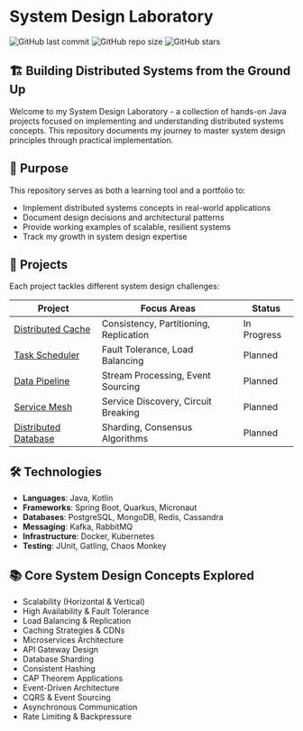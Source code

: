 # System Design Laboratory

![GitHub last commit](https://img.shields.io/github/last-commit/yourusername/system-design-lab)
![GitHub repo size](https://img.shields.io/github/repo-size/yourusername/system-design-lab)
![GitHub stars](https://img.shields.io/github/stars/yourusername/system-design-lab?style=social)

## 🏗️ Building Distributed Systems from the Ground Up

Welcome to my System Design Laboratory - a collection of hands-on Java projects focused on implementing and understanding distributed systems concepts. This repository documents my journey to master system design principles through practical implementation.

## 🎯 Purpose

This repository serves as both a learning tool and a portfolio to:

- Implement distributed systems concepts in real-world applications
- Document design decisions and architectural patterns
- Provide working examples of scalable, resilient systems
- Track my growth in system design expertise

## 🧩 Projects

Each project tackles different system design challenges:

| Project | Focus Areas | Status |
|---------|------------|--------|
| [Distributed Cache](./distributed-cache/) | Consistency, Partitioning, Replication | In Progress |
| [Task Scheduler](./task-scheduler/) | Fault Tolerance, Load Balancing | Planned |
| [Data Pipeline](./data-pipeline/) | Stream Processing, Event Sourcing | Planned |
| [Service Mesh](./service-mesh/) | Service Discovery, Circuit Breaking | Planned |
| [Distributed Database](./distributed-database/) | Sharding, Consensus Algorithms | Planned |

## 🛠️ Technologies

- **Languages**: Java, Kotlin
- **Frameworks**: Spring Boot, Quarkus, Micronaut
- **Databases**: PostgreSQL, MongoDB, Redis, Cassandra
- **Messaging**: Kafka, RabbitMQ
- **Infrastructure**: Docker, Kubernetes
- **Testing**: JUnit, Gatling, Chaos Monkey

## 📚 Core System Design Concepts Explored

- Scalability (Horizontal & Vertical)
- High Availability & Fault Tolerance
- Load Balancing & Replication
- Caching Strategies & CDNs
- Microservices Architecture
- API Gateway Design
- Database Sharding
- Consistent Hashing
- CAP Theorem Applications
- Event-Driven Architecture
- CQRS & Event Sourcing
- Asynchronous Communication
- Rate Limiting & Backpressure
